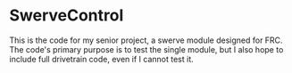 # SwerveControl

This is the code for my senior project, a swerve module designed for FRC. The code's primary purpose is to test the single module, but I also hope to include full drivetrain code, even if I cannot test it.
